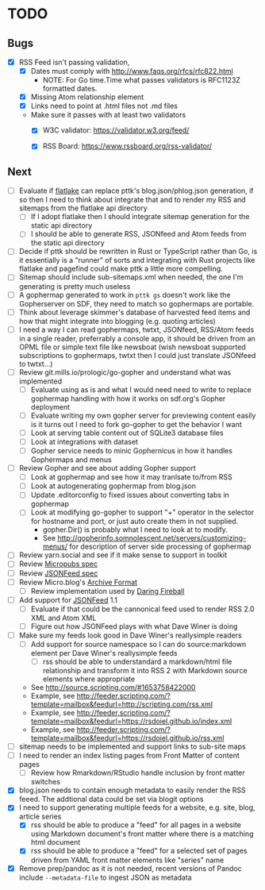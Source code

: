 TODO
====

Bugs
----

- [X] RSS Feed isn't passing validation,
    - [X] Dates must comply with http://www.faqs.org/rfcs/rfc822.html
        - NOTE: For Go time.Time what passes validators is RFC1123Z formatted dates.
    - [X] Missing Atom relationship element
    - [X] Links need to point at .html files not .md files
    - Make sure it passes with at least two validators
        - [X] W3C validator: https://validator.w3.org/feed/
        - [X] RSS Board: https://www.rssboard.org/rss-validator/


Next
----

- [ ] Evaluate if [flatlake](https://flatlake.app) can replace pttk's blog.json/phlog.json generation, if so then I need to think about integrate that and to render my RSS and sitemaps from the flatlake api directory
  - [ ] If I adopt flatlake then I should integrate sitemap generation for the static api directory
  - [ ] I should be able to generate RSS, JSONfeed and Atom feeds from the static api directory
- [ ] Decide if pttk should be rewritten in Rust or TypeScript rather than Go, is it essentially is a "runner" of sorts and integrating with Rust projects like flatlake and pagefind could make pttk a little more compelling.
- [ ] Sitemap should include sub-sitemaps.xml when needed, the one I'm generating is pretty much useless
- [ ] A gophermap generated to work in `pttk gs` doesn't work like the Gopherserver on SDF, they need to match so gophermaps are portable.
- [ ] Think about leverage skimmer's database of harvested feed items and how that might integrate into blogging (e.g. quoting articles)
- [ ] I need a way I can read gophermaps, twtxt, JSONfeed, RSS/Atom feeds in a single reader, preferrably a console app, it should be driven from an OPML file or simple text file like newsboat (wish newsboat supported subscriptions to gophermaps, twtxt then I could just translate JSONfeed to twtxt...)
- [ ] Review git.mills.io/prologic/go-gopher and understand what was implemented
    - [ ] Evaluate using as is and what I would need need to write to replace gophermap handling with how it works on sdf.org's Gopher deployment
    - [ ] Evaluate writing my own gopher server for previewing content easily is it turns out I need to fork go-gopher to get the behavior I want
    - [ ] Look at serving table content out of SQLite3 database files
    - [ ] Look at integrations with dataset
    - [ ] Gopher service needs to minic Gophernicus in how it handles Gophermaps and menus
- [ ] Review Gopher and see about adding Gopher support
    - [ ] Look at gophermap and see how it may tranlsate to/from RSS
    - [ ] Look at autogenerating gophermap from blog.json
    - [ ] Update .editorconfig to fixed issues about converting tabs in gophermap
    - [ ] Look at modifying go-gopher to support "+" operator in the selector for hostname and port, or just auto create them in not supplied.
        - gopher.Dir() is probably what I need to look at to modify.
        - See http://gopherinfo.somnolescent.net/servers/customizing-menus/ for description of server side processing of gophermap
- [ ] Review yarn.social and see if it make sense to support in toolkit
- [ ] Review [Micropubs spec](https://micropub.spec.indieweb.org/)
- [ ] Review [JSONFeed spec](https://www.jsonfeed.org/)
- [ ] Review Micro.blog's [Archive Format](https://book.micro.blog/blog-archive-format/)
    - [ ] Review implementation used by [Daring Fireball](https://daringfireball.net/feeds/json)
- [ ] Add support for [JSONFeed](https://www.jsonfeed.org/) 1.1
    - [ ] Evaluate if that could be the cannonical feed used to render RSS 2.0 XML and Atom XML
    - [ ] Figure out how JSONFeed plays with what Dave Winer is doing
- [ ] Make sure my feeds look good in Dave Winer's reallysimple readers
    - [ ] Add support for source namespace so I can do source:markdown element per Dave Winer's reallysimple feeds
      - [ ] rss should be able to understandard a markdown/html file relationship and transform it into RSS 2 with Markdown source elements where appropriate
    - See http://source.scripting.com/#1653758422000
    - Example, see http://feeder.scripting.com/?template=mailbox&feedurl=http://scripting.com/rss.xml
    - Example, see http://feeder.scripting.com/?template=mailbox&feedurl=https://rsdoiel.github.io/index.xml
    - Example, see http://feeder.scripting.com/?template=mailbox&feedurl=https://rsdoiel.github.io/rss.xml
- [ ] sitemap needs to be implemented and support links to sub-site maps
- [ ] I need to render an index listing pages from Front Matter of content pages
    - [ ] Review how Rmarkdown/RStudio handle inclusion by front matter switches
- [x] blog.json needs to contain enough metadata to easily render the RSS feeed. The addtional data could be set via blogit options
- [x] I need to support generating multiple feeds for a website, e.g. site, blog, article series
    - [x] rss should be able to produce a "feed" for all pages in a website using Markdown document's front matter where there is a matching html document
    - [x] rss should be able to produce a "feed" for a selected set of pages driven from YAML front matter elements like "series" name
- [X] Remove prep/pandoc as it is not needed, recent versions of Pandoc include `--metadata-file` to ingest JSON as metadata
